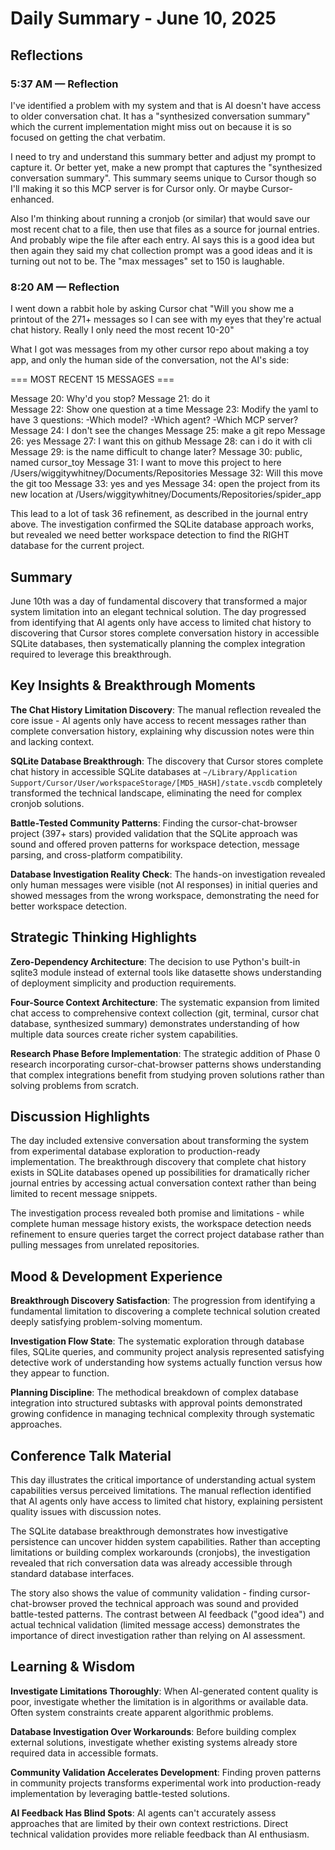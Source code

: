 # Daily Summary - June 10, 2025

## Reflections

### 5:37 AM — Reflection

I've identified a problem with my system and that is AI doesn't have access to older conversation chat. It has a "synthesized conversation summary" which the current implementation might miss out on because it is so focused on getting the chat verbatim.

I need to try and understand this summary better and adjust my prompt to capture it. Or better yet, make a new prompt that captures the "synthesized conversation summary". This summary seems unique to Cursor though so I'll making it so this MCP server is for Cursor only. Or maybe Cursor-enhanced. 

Also I'm thinking about running a cronjob (or similar) that would save our most recent chat to a file, then use that files as a source for journal entries. And probably wipe the file after each entry. AI says this is a good idea but then again they said my chat collection prompt was a good ideas and it is turning out not to be. The "max messages" set to 150 is laughable.

### 8:20 AM — Reflection

I went down a rabbit hole by asking Cursor chat "Will you show me a printout of the 271+ messages so I can see with my eyes that they're actual chat history. Really I only need the most recent 10-20"

What I got was messages from my other cursor repo about making a toy app, and only the human side of the conversation, not the AI's side:

=== MOST RECENT 15 MESSAGES ===

Message 20: Why'd you stop?
Message 21: do it  
Message 22: Show one question at a time
Message 23: Modify the yaml to have 3 questions: -Which model? -Which agent? -Which MCP server?
Message 24: I don't see the changes
Message 25: make a git repo
Message 26: yes
Message 27: I want this on github
Message 28: can i do it with cli
Message 29: is the name difficult to change later?
Message 30: public, named cursor_toy
Message 31: I want to move this project to here /Users/wiggitywhitney/Documents/Repositories
Message 32: Will this move the git too
Message 33: yes and yes
Message 34: open the project from its new location at /Users/wiggitywhitney/Documents/Repositories/spider_app

This lead to a lot of task 36 refinement, as described in the journal entry above. The investigation confirmed the SQLite database approach works, but revealed we need better workspace detection to find the RIGHT database for the current project.

## Summary
June 10th was a day of fundamental discovery that transformed a major system limitation into an elegant technical solution. The day progressed from identifying that AI agents only have access to limited chat history to discovering that Cursor stores complete conversation history in accessible SQLite databases, then systematically planning the complex integration required to leverage this breakthrough.

## Key Insights & Breakthrough Moments
**The Chat History Limitation Discovery**: The manual reflection revealed the core issue - AI agents only have access to recent messages rather than complete conversation history, explaining why discussion notes were thin and lacking context.

**SQLite Database Breakthrough**: The discovery that Cursor stores complete chat history in accessible SQLite databases at `~/Library/Application Support/Cursor/User/workspaceStorage/[MD5_HASH]/state.vscdb` completely transformed the technical landscape, eliminating the need for complex cronjob solutions.

**Battle-Tested Community Patterns**: Finding the cursor-chat-browser project (397+ stars) provided validation that the SQLite approach was sound and offered proven patterns for workspace detection, message parsing, and cross-platform compatibility.

**Database Investigation Reality Check**: The hands-on investigation revealed only human messages were visible (not AI responses) in initial queries and showed messages from the wrong workspace, demonstrating the need for better workspace detection.

## Strategic Thinking Highlights
**Zero-Dependency Architecture**: The decision to use Python's built-in sqlite3 module instead of external tools like datasette shows understanding of deployment simplicity and production requirements.

**Four-Source Context Architecture**: The systematic expansion from limited chat access to comprehensive context collection (git, terminal, cursor chat database, synthesized summary) demonstrates understanding of how multiple data sources create richer system capabilities.

**Research Phase Before Implementation**: The strategic addition of Phase 0 research incorporating cursor-chat-browser patterns shows understanding that complex integrations benefit from studying proven solutions rather than solving problems from scratch.

## Discussion Highlights
The day included extensive conversation about transforming the system from experimental database exploration to production-ready implementation. The breakthrough discovery that complete chat history exists in SQLite databases opened up possibilities for dramatically richer journal entries by accessing actual conversation context rather than being limited to recent message snippets.

The investigation process revealed both promise and limitations - while complete human message history exists, the workspace detection needs refinement to ensure queries target the correct project database rather than pulling messages from unrelated repositories.

## Mood & Development Experience
**Breakthrough Discovery Satisfaction**: The progression from identifying a fundamental limitation to discovering a complete technical solution created deeply satisfying problem-solving momentum.

**Investigation Flow State**: The systematic exploration through database files, SQLite queries, and community project analysis represented satisfying detective work of understanding how systems actually function versus how they appear to function.

**Planning Discipline**: The methodical breakdown of complex database integration into structured subtasks with approval points demonstrated growing confidence in managing technical complexity through systematic approaches.

## Conference Talk Material
This day illustrates the critical importance of understanding actual system capabilities versus perceived limitations. The manual reflection identified that AI agents only have access to limited chat history, explaining persistent quality issues with discussion notes.

The SQLite database breakthrough demonstrates how investigative persistence can uncover hidden system capabilities. Rather than accepting limitations or building complex workarounds (cronjobs), the investigation revealed that rich conversation data was already accessible through standard database interfaces.

The story also shows the value of community validation - finding cursor-chat-browser proved the technical approach was sound and provided battle-tested patterns. The contrast between AI feedback ("good idea") and actual technical validation (limited message access) demonstrates the importance of direct investigation rather than relying on AI assessment.

## Learning & Wisdom
**Investigate Limitations Thoroughly**: When AI-generated content quality is poor, investigate whether the limitation is in algorithms or available data. Often system constraints create apparent algorithmic problems.

**Database Investigation Over Workarounds**: Before building complex external solutions, investigate whether existing systems already store required data in accessible formats.

**Community Validation Accelerates Development**: Finding proven patterns in community projects transforms experimental work into production-ready implementation by leveraging battle-tested solutions.

**AI Feedback Has Blind Spots**: AI agents can't accurately assess approaches that are limited by their own context restrictions. Direct technical validation provides more reliable feedback than AI enthusiasm. 